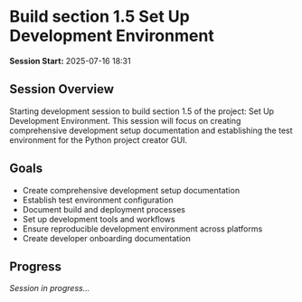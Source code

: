 # Build section 1.5 Set Up Development Environment

**Session Start:** 2025-07-16 18:31

## Session Overview
Starting development session to build section 1.5 of the project: Set Up Development Environment. This session will focus on creating comprehensive development setup documentation and establishing the test environment for the Python project creator GUI.

## Goals
- Create comprehensive development setup documentation
- Establish test environment configuration
- Document build and deployment processes
- Set up development tools and workflows
- Ensure reproducible development environment across platforms
- Create developer onboarding documentation

## Progress
*Session in progress...*